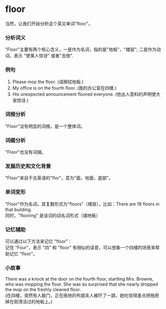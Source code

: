 # floor

当然，让我们开始分析这个英文单词"floor"。

  

### 分析词义

  

"Floor"主要有两个核心含义，一是作为名词，指的是"地板"，"楼层"; 二是作为动词，表示 "使某人惊讶" 或者"击倒".

  

### 例句

  

1.  Please mop the floor. (请擦拭地板.)
2.  My office is on the fourth floor. (我的办公室在四楼.)
3.  His unexpected announcement floored everyone. (他出人意料的声明使大家惊讶.)

  

### 词根分析

  

"Floor"没有明显的词根，是一个整体词。

  

### 词缀分析

  

"Floor"也没有词缀。

  

### 发展历史和文化背景

  

"Floor"来自于古英语的"flor"，意为"面，地面，底部"。

  

### 单词变形

  

"Floor"作为名词，其复数形式为"floors"（楼层），比如：There are 18 floors in that building.  
同时，"flooring" 是该词的动名词形式（铺地板）

  

### 记忆辅助

  

可以通过以下方法来记忆 "floor"：  
记住 "Four"，表示 "四" 和 "floor" 有相似的读音，可以想象一个四楼的场景来帮助记忆 "floor"。

  

### 小故事

  

There was a knock at the door on the fourth floor, startling Mrs. Browne, who was mopping the floor. She was so surprised that she nearly dropped the mop on the freshly cleaned floor.  
(在四楼，突然有人敲门，正在拖地的布朗夫人被吓了一跳，她吃惊得差点把拖把掉在刚清洁过的地板上。)
